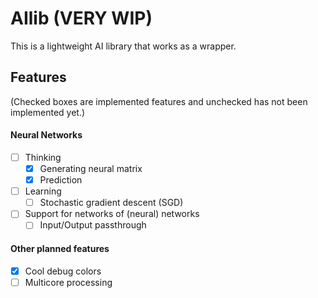 # AIlib (VERY WIP)
This is a lightweight AI library that works as a wrapper. 

## Features
(Checked boxes are implemented features and unchecked has not been implemented yet.)

#### Neural Networks
- [ ] Thinking
	- [x] Generating neural matrix
	- [x] Prediction
- [ ] Learning
	- [ ] Stochastic gradient descent (SGD)
- [ ] Support for networks of (neural) networks
	- [ ] Input/Output passthrough

#### Other planned features
- [x] Cool debug colors
- [ ] Multicore processing
